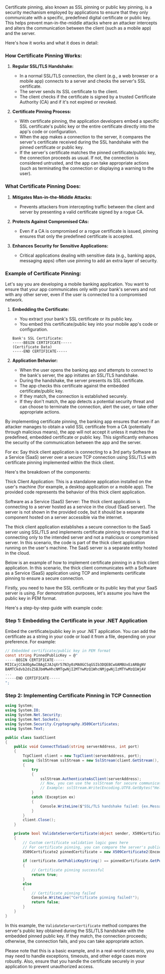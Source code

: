 Certificate pinning, also known as SSL pinning or public key pinning, is a security mechanism employed by applications to ensure that they only communicate with a specific, predefined digital certificate or public key. This helps prevent man-in-the-middle attacks where an attacker intercepts and alters the communication between the client (such as a mobile app) and the server. 

Here's how it works and what it does in detail:

### How Certificate Pinning Works:

1. **Regular SSL/TLS Handshake:**
   - In a normal SSL/TLS connection, the client (e.g., a web browser or a mobile app) connects to a server and checks the server's SSL certificate.
   - The server sends its SSL certificate to the client.
   - The client checks if the certificate is signed by a trusted Certificate Authority (CA) and if it's not expired or revoked.

2. **Certificate Pinning Process:**
   - With certificate pinning, the application developers embed a specific SSL certificate's public key or the entire certificate directly into the app's code or configuration.
   - When the app makes a connection to the server, it compares the server's certificate received during the SSL handshake with the pinned certificate or public key.
   - If the server's certificate matches the pinned certificate/public key, the connection proceeds as usual. If not, the connection is considered untrusted, and the app can take appropriate actions (such as terminating the connection or displaying a warning to the user).

### What Certificate Pinning Does:

1. **Mitigates Man-in-the-Middle Attacks:**
   - Prevents attackers from intercepting traffic between the client and server by presenting a valid certificate signed by a rogue CA.

2. **Protects Against Compromised CAs:**
   - Even if a CA is compromised or a rogue certificate is issued, pinning ensures that only the predefined certificate is accepted.

3. **Enhances Security for Sensitive Applications:**
   - Critical applications dealing with sensitive data (e.g., banking apps, messaging apps) often use pinning to add an extra layer of security.

### Example of Certificate Pinning:

Let's say you are developing a mobile banking application. You want to ensure that your app communicates only with your bank's servers and not with any other server, even if the user is connected to a compromised network.

1. **Embedding the Certificate:**
   - You extract your bank's SSL certificate or its public key.
   - You embed this certificate/public key into your mobile app's code or configuration.

   ```plaintext
   Bank's SSL Certificate:
   -----BEGIN CERTIFICATE-----
   (Certificate Data)
   -----END CERTIFICATE-----
   ```

2. **Application Behavior:**
   - When the user opens the banking app and attempts to connect to the bank's server, the app initiates an SSL/TLS handshake.
   - During the handshake, the server presents its SSL certificate.
   - The app checks this certificate against the embedded certificate/public key.
   - If they match, the connection is established securely.
   - If they don't match, the app detects a potential security threat and can choose to terminate the connection, alert the user, or take other appropriate actions.

By implementing certificate pinning, the banking app ensures that even if an attacker manages to obtain a valid SSL certificate from a CA (potentially through malicious means), the app will not accept it unless it matches the predefined, embedded certificate or public key. This significantly enhances the security of the communication between the app and the server.

For ex: Say thick client application is connecting to a 3rd party Software as a Service (SaaS) server over a secure TCP connection using SSL/TLS with certificate pinning implemented within the thick client.

Here's the breakdown of the components:

Thick Client Application: This is a standalone application installed on the user's machine (for example, a desktop application or a mobile app). The provided code represents the behavior of this thick client application.

Software as a Service (SaaS) Server: The thick client application is connecting to a server hosted as a service in the cloud (SaaS server). The server is not shown in the provided code, but it should be a separate component hosted on a server accessible via the internet.

The thick client application establishes a secure connection to the SaaS server using SSL/TLS and implements certificate pinning to ensure that it is connecting only to the intended server and not a malicious or compromised server. In this scenario, the code is part of the thick client application running on the user's machine. The SaaS server is a separate entity hosted in the cloud.

Below is an example of how to implement certificate pinning in a thick client application. In this scenario, the thick client communicates with a Software as a Service (SaaS) application using TCP and implements certificate pinning to ensure a secure connection.

Firstly, you need to have the SSL certificate or its public key that your SaaS server is using. For demonstration purposes, let's assume you have the public key in PEM format.

Here's a step-by-step guide with example code:

### Step 1: Embedding the Certificate in your .NET Application

Embed the certificate/public key in your .NET application. You can add the certificate as a string in your code or load it from a file, depending on your preference. For example:

```csharp
// Embedded certificate/public key in PEM format
const string PinnedPublicKey = @"
-----BEGIN CERTIFICATE-----
MIICajCCAdOgAwIBAgIJAJqXr57N3y0zMA0GCSqGSIb3DQEBCwUAMBUxEzARBgNV
BAMTCkdvb2dsZSBJbmMwHhcNMTgwNjI2MTYwMzQ1WhcNMjgwNjIzMTYwMzQ1WjAV
...
-----END CERTIFICATE-----
";
```

### Step 2: Implementing Certificate Pinning in TCP Connection

```csharp
using System;
using System.IO;
using System.Net.Security;
using System.Net.Sockets;
using System.Security.Cryptography.X509Certificates;
using System.Text;

public class SaaSClient
{
    public void ConnectToSaaS(string serverAddress, int port)
    {
        TcpClient client = new TcpClient(serverAddress, port);
        using (SslStream sslStream = new SslStream(client.GetStream(), false, ValidateServerCertificate))
        {
            try
            {
                sslStream.AuthenticateAsClient(serverAddress);
                // Now, you can use the sslStream for secure communication with the server.
                // Example: sslStream.Write(Encoding.UTF8.GetBytes("Hello, Server!"));
            }
            catch (Exception ex)
            {
                Console.WriteLine($"SSL/TLS handshake failed: {ex.Message}");
            }
        }
        client.Close();
    }

    private bool ValidateServerCertificate(object sender, X509Certificate certificate, X509Chain chain, SslPolicyErrors sslPolicyErrors)
    {
        // Custom certificate validation logic goes here
        // For certificate pinning, you can compare the server's public key with the pinned public key.
        X509Certificate2 pinnedCertificate = new X509Certificate2(Encoding.UTF8.GetBytes(PinnedPublicKey));
        
        if (certificate.GetPublicKeyString() == pinnedCertificate.GetPublicKeyString())
        {
            // Certificate pinning successful
            return true;
        }
        else
        {
            // Certificate pinning failed
            Console.WriteLine("Certificate pinning failed!");
            return false;
        }
    }
}
```

In this example, the `ValidateServerCertificate` method compares the server's public key obtained during the SSL/TLS handshake with the embedded pinned public key. If they match, the connection proceeds; otherwise, the connection fails, and you can take appropriate action.

Please note that this is a basic example, and in a real-world scenario, you may need to handle exceptions, timeouts, and other edge cases more robustly. Also, ensure that you handle the certificate securely in your application to prevent unauthorized access.




